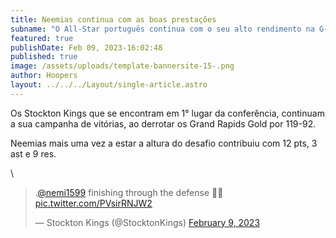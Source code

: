 ```yaml
---
title: Neemias continua com as boas prestações
subname: "O All-Star português continua com o seu alto rendimento na G-League "
featured: true
publishDate: Feb 09, 2023-16:02:48
published: true
image: /assets/uploads/template-bannersite-15-.png
author: Hoopers
layout: ../../../Layout/single-article.astro
---
```

<!--StartFragment-->

Os Stockton Kings que se encontram em 1° lugar da conferência, continuam a sua campanha de vitórias, ao derrotar os Grand Rapids Gold por 119-92. 

Neemias mais uma vez a estar a altura do desafio contribuiu com 12 pts, 3 ast e 9 res.

\
<!--StartFragment-->

<blockquote class="twitter-tweet"><p lang="en" dir="ltr">.<a href="https://twitter.com/nemi1599?ref_src=twsrc%5Etfw">@nemi1599</a> finishing through the defense 💪😤 <a href="https://t.co/PVsirRNJW2">pic.twitter.com/PVsirRNJW2</a></p>&mdash; Stockton Kings (@StocktonKings) <a href="https://twitter.com/StocktonKings/status/1623493057256751104?ref_src=twsrc%5Etfw">February 9, 2023</a></blockquote> <script async src="https://platform.twitter.com/widgets.js" charset="utf-8"></script>

<!--EndFragment-->

<!--EndFragment-->